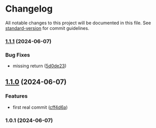 # Changelog

All notable changes to this project will be documented in this file. See [standard-version](https://github.com/conventional-changelog/standard-version) for commit guidelines.

### [1.1.1](https://github.com/ilopezro/sample-repo/compare/v1.1.0...v1.1.1) (2024-06-07)


### Bug Fixes

* missing return ([5d0de23](https://github.com/ilopezro/sample-repo/commit/5d0de2351e2205028a1e503dca5408ffc35bc756))

## [1.1.0](https://github.com/ilopezro/sample-repo/compare/v1.0.1...v1.1.0) (2024-06-07)


### Features

* first real commit ([cff4d6a](https://github.com/ilopezro/sample-repo/commit/cff4d6a26d0a9ec20859d5b140c09efbe943fc91))

### 1.0.1 (2024-06-07)
